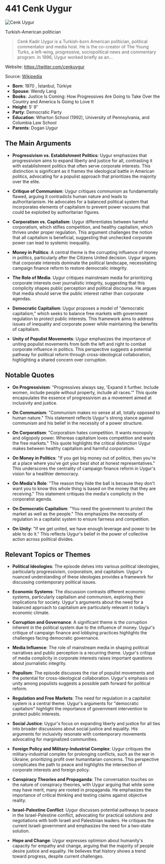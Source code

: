 # 441 Cenk Uygur


![Cenk Uygur](https://encrypted-tbn0.gstatic.com/images?q=tbn:ANd9GcRm-Pp4vRNPczAtQTUEWw7swD0803hWLfCkM5P195rGNDnwx5VBSp25xA&s=0)

Turkish-American politician

> Cenk Kadir Uygur is a Turkish-born American politician, political commentator and media host. He is the co-creator of The Young Turks, a left-wing, progressive, sociopolitical news and commentary program. In 1996, Uygur worked briefly as an...

Website: https://twitter.com/cenkuygur

Source: [Wikipedia](https://en.wikipedia.org/wiki/Cenk_Uygur)

- **Born**: 1970 , İstanbul, Türkiye
- **Spouse**: Wendy Lang
- **Books**: Justice Is Coming: How Progressives Are Going to Take Over the Country and America Is Going to Love It
- **Height**: 5′ 9″
- **Party**: Democratic Party
- **Education**: Wharton School (1992), University of Pennsylvania, and Columbia Law School
- **Parents**: Dogan Uygur


## The Main Arguments

- **Progressivism vs. Establishment Politics**: Uygur emphasizes that progressivism aims to expand liberty and justice for all, contrasting it with establishment politics that often serve corporate interests. This distinction is significant as it frames the ideological battle in American politics, advocating for a populist approach that prioritizes the majority over the elite.

- **Critique of Communism**: Uygur critiques communism as fundamentally flawed, arguing it contradicts human nature and leads to authoritarianism. He advocates for a balanced political system that incorporates elements of capitalism to prevent power vacuums that could be exploited by authoritarian figures.

- **Corporatism vs. Capitalism**: Uygur differentiates between harmful corporatism, which stifles competition, and healthy capitalism, which thrives under proper regulation. This argument challenges the notion that all capitalism is beneficial, suggesting that unchecked corporate power can lead to systemic inequality.

- **Money in Politics**: A central theme is the corrupting influence of money in politics, particularly after the Citizens United decision. Uygur argues that corporate interests dominate the political landscape, necessitating campaign finance reform to restore democratic integrity.

- **The Role of Media**: Uygur critiques mainstream media for prioritizing corporate interests over journalistic integrity, suggesting that this complicity shapes public perception and political discourse. He argues that media should serve the public interest rather than corporate agendas.

- **Democratic Capitalism**: Uygur proposes a model of "democratic capitalism," which seeks to balance free markets with government regulation to protect public interests. This framework aims to address issues of inequality and corporate power while maintaining the benefits of capitalism.

- **Unity of Populist Movements**: Uygur emphasizes the importance of uniting populist movements from both the left and right to combat corporate influence in politics. This perspective suggests a potential pathway for political reform through cross-ideological collaboration, highlighting a shared concern over corruption.

## Notable Quotes

- **On Progressivism**: "Progressives always say, 'Expand it further. Include women, include people without property, include all races.'" This quote encapsulates the essence of progressivism as a movement aimed at inclusivity and justice.

- **On Communism**: "Communism makes no sense at all, totally opposed to human nature." This statement reflects Uygur's strong stance against communism and his belief in the necessity of a power structure.

- **On Corporatism**: "Corporatism hates competition. It wants monopoly and oligopoly power. Whereas capitalism loves competition and wants the free markets." This quote highlights the critical distinction Uygur makes between healthy capitalism and harmful corporatism.

- **On Money in Politics**: "If you get big money out of politics, then you're at a place where you've got your best shot at honest representatives." This underscores the centrality of campaign finance reform in Uygur's vision for a healthier democracy.

- **On Media's Role**: "The reason they hide the ball is because they don't want you to know this whole thing is based on the money that they are receiving." This statement critiques the media's complicity in the corporatist agenda.

- **On Democratic Capitalism**: "You need the government to protect the market as well as the people." This emphasizes the necessity of regulation in a capitalist system to ensure fairness and competition.

- **On Unity**: "If we get united, we have enough leverage and power to be able to do it." This reflects Uygur's belief in the power of collective action across political divides.

## Relevant Topics or Themes

- **Political Ideologies**: The episode delves into various political ideologies, particularly progressivism, corporatism, and capitalism. Uygur's nuanced understanding of these ideologies provides a framework for discussing contemporary political issues.

- **Economic Systems**: The discussion contrasts different economic systems, particularly capitalism and communism, exploring their implications for society. Uygur's arguments about the need for a balanced approach to capitalism are particularly relevant in today's economic climate.

- **Corruption and Governance**: A significant theme is the corruption inherent in the political system due to the influence of money. Uygur's critique of campaign finance and lobbying practices highlights the challenges facing democratic governance.

- **Media Influence**: The role of mainstream media in shaping political narratives and public perception is a recurring theme. Uygur's critique of media complicity in corporate interests raises important questions about journalistic integrity.

- **Populism**: The episode discusses the rise of populist movements and the potential for cross-ideological collaboration. Uygur's emphasis on unity among populists suggests a possible path forward for political reform.

- **Regulation and Free Markets**: The need for regulation in a capitalist system is a central theme. Uygur's arguments for "democratic capitalism" highlight the importance of government intervention to protect public interests.

- **Social Justice**: Uygur's focus on expanding liberty and justice for all ties into broader discussions about social justice and equality. His arguments for inclusivity resonate with contemporary movements advocating for marginalized communities.

- **Foreign Policy and Military-Industrial Complex**: Uygur critiques the military-industrial complex for prolonging conflicts, such as the war in Ukraine, prioritizing profit over humanitarian concerns. This perspective complicates the path to peace and highlights the intersection of corporate interests and foreign policy.

- **Conspiracy Theories and Propaganda**: The conversation touches on the nature of conspiracy theories, with Uygur arguing that while some may have merit, many are rooted in propaganda. He emphasizes the importance of critical thinking and testing claims against objective reality.

- **Israel-Palestine Conflict**: Uygur discusses potential pathways to peace in the Israel-Palestine conflict, advocating for practical solutions and negotiations with both Israeli and Palestinian leaders. He critiques the current Israeli government and emphasizes the need for a two-state solution.

- **Hope and Change**: Uygur expresses optimism about humanity's capacity for empathy and change, arguing that the majority of people desire justice and equality. He believes that history shows a trend toward progress, despite current challenges.
